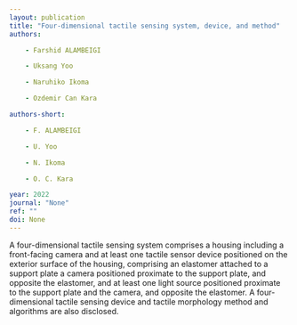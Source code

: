 ```yaml
---
layout: publication
title: "Four-dimensional tactile sensing system, device, and method"
authors:

    - Farshid ALAMBEIGI

    - Uksang Yoo

    - Naruhiko Ikoma

    - Ozdemir Can Kara

authors-short:

    - F. ALAMBEIGI

    - U. Yoo

    - N. Ikoma

    - O. C. Kara

year: 2022
journal: "None"
ref: ""
doi: None
---
```


A four-dimensional tactile sensing system comprises a housing including a front-facing camera and at least one tactile sensor device positioned on the exterior surface of the housing, comprising an elastomer attached to a support plate a camera positioned proximate to the support plate, and opposite the elastomer, and at least one light source positioned proximate to the support plate and the camera, and opposite the elastomer. A four-dimensional tactile sensing device and tactile morphology method and algorithms are also disclosed.
    